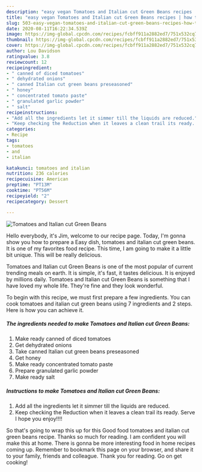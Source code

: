 ```yaml
---
description: "easy vegan Tomatoes and Italian cut Green Beans recipes | how to make easy Tomatoes and Italian cut Green Beans"
title: "easy vegan Tomatoes and Italian cut Green Beans recipes | how to make easy Tomatoes and Italian cut Green Beans"
slug: 503-easy-vegan-tomatoes-and-italian-cut-green-beans-recipes-how-to-make-easy-tomatoes-and-italian-cut-green-beans
date: 2020-08-11T16:22:34.539Z
image: https://img-global.cpcdn.com/recipes/fcbff911a2882ed7/751x532cq70/tomatoes-and-italian-cut-green-beans-recipe-main-photo.jpg
thumbnail: https://img-global.cpcdn.com/recipes/fcbff911a2882ed7/751x532cq70/tomatoes-and-italian-cut-green-beans-recipe-main-photo.jpg
cover: https://img-global.cpcdn.com/recipes/fcbff911a2882ed7/751x532cq70/tomatoes-and-italian-cut-green-beans-recipe-main-photo.jpg
author: Lou Davidson
ratingvalue: 3.8
reviewcount: 12
recipeingredient:
- " canned of diced tomatoes"
- " dehydrated onions"
- " canned Italian cut green beans preseasoned"
- " honey"
- " concentrated tomato paste"
- " granulated garlic powder"
- " salt"
recipeinstructions:
- "Add all the ingredients let it simmer till the liquids are reduced."
- "Keep checking the Reduction when it leaves a clean trail its ready. Serve I hope you enjoy!!!!"
categories:
- Recipe
tags:
- tomatoes
- and
- italian

katakunci: tomatoes and italian 
nutrition: 236 calories
recipecuisine: American
preptime: "PT13M"
cooktime: "PT56M"
recipeyield: "2"
recipecategory: Dessert

---
```



![Tomatoes and Italian cut Green Beans](https://img-global.cpcdn.com/recipes/fcbff911a2882ed7/751x532cq70/tomatoes-and-italian-cut-green-beans-recipe-main-photo.jpg)

Hello everybody, it's Jim, welcome to our recipe page. Today, I'm gonna show you how to prepare a Easy dish, tomatoes and italian cut green beans. It is one of my favorites food recipe. This time, I am going to make it a little bit unique. This will be really delicious.

Tomatoes and Italian cut Green Beans is one of the most popular of current trending meals on earth. It is simple, it's fast, it tastes delicious. It is enjoyed by millions daily. Tomatoes and Italian cut Green Beans is something that I have loved my whole life. They're fine and they look wonderful.




To begin with this recipe, we must first prepare a few ingredients. You can cook tomatoes and italian cut green beans using 7 ingredients and 2 steps. Here is how you can achieve it.

<!--inarticleads1-->

##### The ingredients needed to make Tomatoes and Italian cut Green Beans:

1. Make ready  canned of diced tomatoes
1. Get  dehydrated onions
1. Take  canned Italian cut green beans preseasoned
1. Get  honey
1. Make ready  concentrated tomato paste
1. Prepare  granulated garlic powder
1. Make ready  salt




<!--inarticleads2-->

##### Instructions to make Tomatoes and Italian cut Green Beans:

1. Add all the ingredients let it simmer till the liquids are reduced.
1. Keep checking the Reduction when it leaves a clean trail its ready. Serve I hope you enjoy!!!!




So that's going to wrap this up for this Good food tomatoes and italian cut green beans recipe. Thanks so much for reading. I am confident you will make this at home. There is gonna be more interesting food in home recipes coming up. Remember to bookmark this page on your browser, and share it to your family, friends and colleague. Thank you for reading. Go on get cooking!
